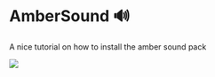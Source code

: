 # AmberSound 🔊

 A nice tutorial on how to install the amber sound pack 
 
 ![](https://neocde.me/AmberSound/images/meta.png)
